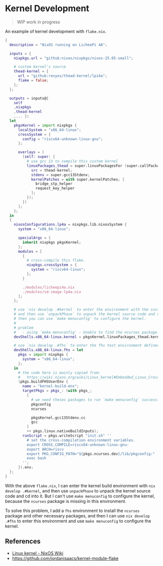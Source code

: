 # Kernel Development

> WIP work in progress

An example of kernel development with `flake.nix`.

```nix
{
  description = "NixOS running on LicheePi 4A";

  inputs = {
    nixpkgs.url = "github:nixos/nixpkgs/nixos-25.05-small";

    # custom kernel's source
    thead-kernel = {
      url = "github:revyos/thead-kernel/lpi4a";
      flake = false;
    };
  };

  outputs = inputs@{
    self
    ,nixpkgs
    ,thead-kernel
    ,... }:
  let
    pkgsKernel = import nixpkgs {
      localSystem = "x86_64-linux";
      crossSystem = {
        config = "riscv64-unknown-linux-gnu";
      };

      overlays = [
        (self: super: {
          # use gcc 13 to compile this custom kernel
          linuxPackages_thead = super.linuxPackagesFor (super.callPackage ./pkgs/kernel {
            src = thead-kernel;
            stdenv = super.gcc13Stdenv;
            kernelPatches = with super.kernelPatches; [
              bridge_stp_helper
              request_key_helper
            ];
          });
        })
      ];
    };
  in
  {
    nixosConfigurations.lp4a = nixpkgs.lib.nixosSystem {
      system = "x86_64-linux";

      specialArgs = {
        inherit nixpkgs pkgsKernel;
      };
      modules = [
        {
          # cross-compile this flake.
          nixpkgs.crossSystem = {
            system = "riscv64-linux";
          };
        }

        ./modules/licheepi4a.nix
        ./modules/sd-image-lp4a.nix
      ];
    };

    # use `nix develop .#kernel` to enter the environment with the custom kernel build environment available.
    # and then use `unpackPhase` to unpack the kernel source code and cd into it.
    # then you can use `make menuconfig` to configure the kernel.
    #
    # problem
    #   - using `make menuconfig` - Unable to find the ncurses package.
    devShells.x86_64-linux.kernel = pkgsKernel.linuxPackages_thead.kernel.dev;

    # use `nix develop .#fhs` to enter the fhs test environment defined here.
    devShells.x86_64-linux.fhs = let
      pkgs = import nixpkgs {
        system = "x86_64-linux";
      };
    in
      # the code here is mainly copied from:
      #   https://wiki.nixos.org/wiki/Linux_kernel#Embedded_Linux_Cross-compile_xconfig_and_menuconfig
      (pkgs.buildFHSUserEnv {
        name = "kernel-build-env";
        targetPkgs = pkgs_: (with pkgs_;
          [
            # we need theses packages to run `make menuconfig` successfully.
            pkgconfig
            ncurses

            pkgsKernel.gcc13Stdenv.cc
            gcc
          ]
          ++ pkgs.linux.nativeBuildInputs);
        runScript = pkgs.writeScript "init.sh" ''
          # set the cross-compilation environment variables.
          export CROSS_COMPILE=riscv64-unknown-linux-gnu-
          export ARCH=riscv
          export PKG_CONFIG_PATH="${pkgs.ncurses.dev}/lib/pkgconfig:"
          exec bash
        '';
      }).env;
  };
}
```

With the above `flake.nix`, I can enter the kernel build environment with
`nix develop .#kernel`, and then use `unpackPhase` to unpack the kernel source code and cd
into it. But I can't use `make menuconfig` to configure the kernel, because the `ncurses`
package is missing in this environment.

To solve this problem, I add a `fhs` environment to install the `ncurses` package and
other necessary packages, and then I can use `nix develop .#fhs` to enter this environment
and use `make menuconfig` to configure the kernel.

## References

- [Linux kernel - NixOS Wiki](https://wiki.nixos.org/wiki/Linux_kernel)
- https://github.com/jordanisaacs/kernel-module-flake
